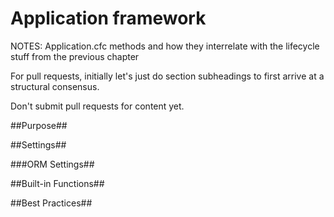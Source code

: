 # Application framework #

NOTES:
Application.cfc methods and how they interrelate with the lifecycle stuff from the previous chapter


For pull requests, initially let's just do section subheadings to first arrive at a structural consensus.

Don't submit pull requests for content yet.


##Purpose##

##Settings##

###ORM Settings##

##Built-in Functions##

##Best Practices##
